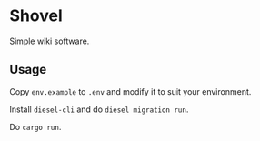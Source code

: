 # Shovel
Simple wiki software.

## Usage
Copy `env.example` to `.env` and modify it to suit your environment.

Install `diesel-cli` and do `diesel migration run`.

Do `cargo run`.
